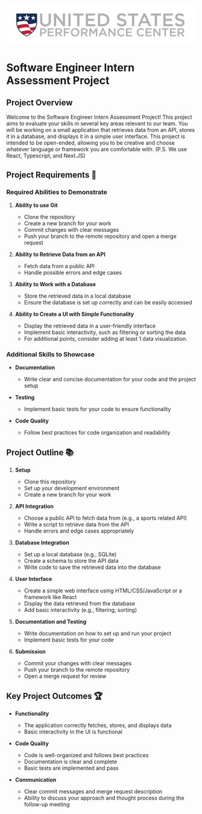 ![My Image](assets/uspc.png)

# Software Engineer Intern Assessment Project

## Project Overview

Welcome to the Software Engineer Intern Assessment Project! This project aims to evaluate your skills in several key areas relevant to our team. You will be working on a small application that retrieves data from an API, stores it in a database, and displays it in a simple user interface. This project is intended to be open-ended, allowing you to be creative and choose whatever language or framework you are comfortable with. (P.S. We use React, Typescript, and Next.JS)

## Project Requirements :memo:

### Required Abilities to Demonstrate

1. **Ability to use Git**
   - Clone the repository
   - Create a new branch for your work
   - Commit changes with clear messages
   - Push your branch to the remote repository and open a merge request

2. **Ability to Retrieve Data from an API**
   - Fetch data from a public API
   - Handle possible errors and edge cases

3. **Ability to Work with a Database**
   - Store the retrieved data in a local database
   - Ensure the database is set up correctly and can be easily accessed

4. **Ability to Create a UI with Simple Functionality**
   - Display the retrieved data in a user-friendly interface
   - Implement basic interactivity, such as filtering or sorting the data
   - For additional points, consider adding at least 1 data visualization.

### Additional Skills to Showcase

- **Documentation**
  - Write clear and concise documentation for your code and the project setup

- **Testing**
  - Implement basic tests for your code to ensure functionality

- **Code Quality**
  - Follow best practices for code organization and readability

## Project Outline :books:

1. **Setup**
   - Clone this repository
   - Set up your development environment
   - Create a new branch for your work

2. **API Integration**
   - Choose a public API to fetch data from (e.g., a sports related API)
   - Write a script to retrieve data from the API
   - Handle errors and edge cases appropriately

3. **Database Integration**
   - Set up a local database (e.g., SQLite)
   - Create a schema to store the API data
   - Write code to save the retrieved data into the database

4. **User Interface**
   - Create a simple web interface using HTML/CSS/JavaScript or a framework like React
   - Display the data retrieved from the database
   - Add basic interactivity (e.g., filtering, sorting)

5. **Documentation and Testing**
   - Write documentation on how to set up and run your project
   - Implement basic tests for your code

6. **Submission**
   - Commit your changes with clear messages
   - Push your branch to the remote repository
   - Open a merge request for review

## Key Project Outcomes :trophy:

- **Functionality**
  - The application correctly fetches, stores, and displays data
  - Basic interactivity in the UI is functional

- **Code Quality**
  - Code is well-organized and follows best practices
  - Documentation is clear and complete
  - Basic tests are implemented and pass

- **Communication**
  - Clear commit messages and merge request description
  - Ability to discuss your approach and thought process during the follow-up meeting
